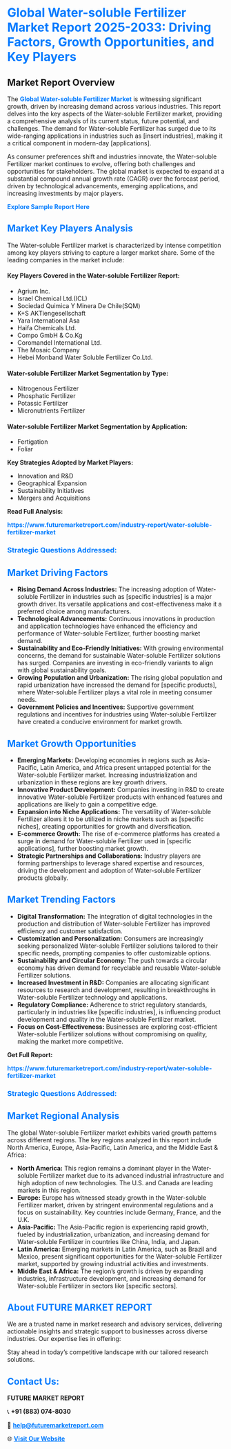 <h1 style="color: #007BFF;">Global Water-soluble Fertilizer Market Report 2025-2033: Driving Factors, Growth Opportunities, and Key Players</h1>

<section id="overview">
<h2>Market Report Overview</h2>
<p>The <a href="https://www.futuremarketreport.com/industry-report/water-soluble-fertilizer-market" style="color: #007BFF; text-decoration: none;"><strong>Global Water-soluble Fertilizer Market</strong></a> is witnessing significant growth, driven by increasing demand across various industries. This report delves into the key aspects of the Water-soluble Fertilizer market, providing a comprehensive analysis of its current status, future potential, and challenges. The demand for Water-soluble Fertilizer has surged due to its wide-ranging applications in industries such as [insert industries], making it a critical component in modern-day [applications].</p>
<p>As consumer preferences shift and industries innovate, the Water-soluble Fertilizer market continues to evolve, offering both challenges and opportunities for stakeholders. The global market is expected to expand at a substantial compound annual growth rate (CAGR) over the forecast period, driven by technological advancements, emerging applications, and increasing investments by major players.</p>
</section>

<section id="overview">
<p><a href="https://www.futuremarketreport.com/request-sample/reportId=88204" style="color: #007BFF; text-decoration: none;"><strong>Explore Sample Report Here</strong></a></p>
</section>

<section id="key-players">
<h2 style="color: #007BFF;">Market Key Players Analysis</h2>
<p>The Water-soluble Fertilizer market is characterized by intense competition among key players striving to capture a larger market share. Some of the leading companies in the market include:</p>
<h4>Key Players Covered in the Water-soluble Fertilizer Report:</h4>
<ul><li>Agrium Inc.</li><li>Israel Chemical Ltd.(ICL)</li><li>Sociedad Quimica Y Minera De Chile(SQM)</li><li>K+S AKTiengesellschaft</li><li>Yara International Asa</li><li>Haifa Chemicals Ltd.</li><li>Compo GmbH &amp; Co.Kg</li><li>Coromandel International Ltd.</li><li>The Mosaic Company</li><li>Hebei Monband Water Soluble Fertilizer Co.Ltd.</li></ul>
<h4>Water-soluble Fertilizer Market Segmentation by Type:</h4>
<ul><li>Nitrogenous Fertilizer</li><li>Phosphatic Fertilizer</li><li>Potassic Fertilizer</li><li>Micronutrients Fertilizer</li></ul>

<h4>Water-soluble Fertilizer Market Segmentation by Application:</h4>
<ul><li>Fertigation</li><li>Foliar</li></ul>
<p><strong>Key Strategies Adopted by Market Players:</strong></p>
<ul>
<li>Innovation and R&D</li>
<li>Geographical Expansion</li>
<li>Sustainability Initiatives</li>
<li>Mergers and Acquisitions</li>
</ul>
</section>

<section>
<p><strong>Read Full Analysis: </strong></p><a href="https://www.futuremarketreport.com/industry-report/water-soluble-fertilizer-market" style="color: #007BFF; text-decoration: none;"><strong>https://www.futuremarketreport.com/industry-report/water-soluble-fertilizer-market</strong></a>
<h3 style="color: #007BFF;">Strategic Questions Addressed:</h3>
</section>

<section id="driving-factors">
<h2 style="color: #007BFF;">Market Driving Factors</h2>
<ul>
<li><strong>Rising Demand Across Industries:</strong> The increasing adoption of Water-soluble Fertilizer in industries such as [specific industries] is a major growth driver. Its versatile applications and cost-effectiveness make it a preferred choice among manufacturers.</li>
<li><strong>Technological Advancements:</strong> Continuous innovations in production and application technologies have enhanced the efficiency and performance of Water-soluble Fertilizer, further boosting market demand.</li>
<li><strong>Sustainability and Eco-Friendly Initiatives:</strong> With growing environmental concerns, the demand for sustainable Water-soluble Fertilizer solutions has surged. Companies are investing in eco-friendly variants to align with global sustainability goals.</li>
<li><strong>Growing Population and Urbanization:</strong> The rising global population and rapid urbanization have increased the demand for [specific products], where Water-soluble Fertilizer plays a vital role in meeting consumer needs.</li>
<li><strong>Government Policies and Incentives:</strong> Supportive government regulations and incentives for industries using Water-soluble Fertilizer have created a conducive environment for market growth.</li>
</ul>
</section>

<section id="growth-opportunities">
<h2 style="color: #007BFF;">Market Growth Opportunities</h2>
<ul>
<li><strong>Emerging Markets:</strong> Developing economies in regions such as Asia-Pacific, Latin America, and Africa present untapped potential for the Water-soluble Fertilizer market. Increasing industrialization and urbanization in these regions are key growth drivers.</li>
<li><strong>Innovative Product Development:</strong> Companies investing in R&D to create innovative Water-soluble Fertilizer products with enhanced features and applications are likely to gain a competitive edge.</li>
<li><strong>Expansion into Niche Applications:</strong> The versatility of Water-soluble Fertilizer allows it to be utilized in niche markets such as [specific niches], creating opportunities for growth and diversification.</li>
<li><strong>E-commerce Growth:</strong> The rise of e-commerce platforms has created a surge in demand for Water-soluble Fertilizer used in [specific applications], further boosting market growth.</li>
<li><strong>Strategic Partnerships and Collaborations:</strong> Industry players are forming partnerships to leverage shared expertise and resources, driving the development and adoption of Water-soluble Fertilizer products globally.</li>
</ul>
</section>

<section id="trending-factors">
<h2 style="color: #007BFF;">Market Trending Factors</h2>
<ul>
<li><strong>Digital Transformation:</strong> The integration of digital technologies in the production and distribution of Water-soluble Fertilizer has improved efficiency and customer satisfaction.</li>
<li><strong>Customization and Personalization:</strong> Consumers are increasingly seeking personalized Water-soluble Fertilizer solutions tailored to their specific needs, prompting companies to offer customizable options.</li>
<li><strong>Sustainability and Circular Economy:</strong> The push towards a circular economy has driven demand for recyclable and reusable Water-soluble Fertilizer solutions.</li>
<li><strong>Increased Investment in R&D:</strong> Companies are allocating significant resources to research and development, resulting in breakthroughs in Water-soluble Fertilizer technology and applications.</li>
<li><strong>Regulatory Compliance:</strong> Adherence to strict regulatory standards, particularly in industries like [specific industries], is influencing product development and quality in the Water-soluble Fertilizer market.</li>
<li><strong>Focus on Cost-Effectiveness:</strong> Businesses are exploring cost-efficient Water-soluble Fertilizer solutions without compromising on quality, making the market more competitive.</li>
</ul>
</section>

<section>
<p><strong>Get Full Report: </strong></p><a href="https://www.futuremarketreport.com/industry-report/water-soluble-fertilizer-market" style="color: #007BFF; text-decoration: none;"><strong>https://www.futuremarketreport.com/industry-report/water-soluble-fertilizer-market</strong></a>
<h3 style="color: #007BFF;">Strategic Questions Addressed:</h3>
</section>


<section id="regional-analysis">
<h2 style="color: #007BFF;">Market Regional Analysis</h2>
<p>The global Water-soluble Fertilizer market exhibits varied growth patterns across different regions. The key regions analyzed in this report include North America, Europe, Asia-Pacific, Latin America, and the Middle East & Africa:</p>
<ul>
<li><strong>North America:</strong> This region remains a dominant player in the Water-soluble Fertilizer market due to its advanced industrial infrastructure and high adoption of new technologies. The U.S. and Canada are leading markets in this region.</li>
<li><strong>Europe:</strong> Europe has witnessed steady growth in the Water-soluble Fertilizer market, driven by stringent environmental regulations and a focus on sustainability. Key countries include Germany, France, and the U.K.</li>
<li><strong>Asia-Pacific:</strong> The Asia-Pacific region is experiencing rapid growth, fueled by industrialization, urbanization, and increasing demand for Water-soluble Fertilizer in countries like China, India, and Japan.</li>
<li><strong>Latin America:</strong> Emerging markets in Latin America, such as Brazil and Mexico, present significant opportunities for the Water-soluble Fertilizer market, supported by growing industrial activities and investments.</li>
<li><strong>Middle East & Africa:</strong> The region’s growth is driven by expanding industries, infrastructure development, and increasing demand for Water-soluble Fertilizer in sectors like [specific sectors].</li>
</ul>
</section>

<footer>
<h2 style="color: #007BFF;">About FUTURE MARKET REPORT</h2>
<p>We are a trusted name in market research and advisory services, delivering actionable insights and strategic support to businesses across diverse industries. Our expertise lies in offering:</p>

<p>Stay ahead in today’s competitive landscape with our tailored research solutions.</p>

<h2 style="color: #007BFF;">Contact Us:</h2>
<p><strong>FUTURE MARKET REPORT</strong></p>
<p>📞 <strong>+91 (883) 074-8030</strong></p>
<p>📧 <strong><a href="mailto:help@futuremarketreport.com" style="color: #007BFF;">help@futuremarketreport.com</a></strong></p>
<p>🌐 <strong><a href="https://www.futuremarketreport.com/" style="color: #007BFF;">Visit Our Website</a></strong></p>
</footer>